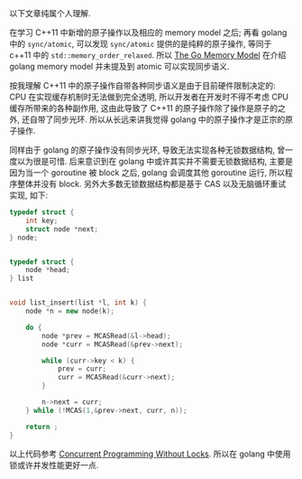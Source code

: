 以下文章纯属个人理解. 


在学习 C++11 中新增的原子操作以及相应的 memory model 之后; 再看 golang 中的 `sync/atomic`, 可以发现 `sync/atomic` 提供的是纯粹的原子操作, 等同于 c++11 中的 `std::memory_order_relaxed`. 所以 [The Go Memory Model][20171018131724] 在介绍 golang memory model 并未提及到 atomic 可以实现同步语义. 


按我理解 C++11 中的原子操作自带各种同步语义是由于目前硬件限制决定的: CPU 在实现缓存机制时无法做到完全透明, 所以开发者在开发时不得不考虑 CPU 缓存所带来的各种副作用, 这由此导致了 C++11 的原子操作除了操作是原子的之外, 还自带了同步光环. 所以从长远来讲我觉得 golang 中的原子操作才是正宗的原子操作. 


同样由于 golang 的原子操作没有同步光环, 导致无法实现各种无锁数据结构, 曾一度以为很是可惜. 后来意识到在 golang 中或许其实并不需要无锁数据结构, 主要是因为当一个 goroutine 被 block 之后, golang 会调度其他 goroutine 运行, 所以程序整体并没有 block. 另外大多数无锁数据结构都是基于 CAS 以及无脑循环重试实现, 如下:

```C++
typedef struct {
	int key;
	struct node *next;
} node;


typedef struct {
	node *head;	
} list


void list_insert(list *l, int k) {
	node *n = new node(k);

	do {
		node *prev = MCASRead(&l->head);
		node *curr = MCASRead(&prev->next);

		while (curr->key < k) {
			prev = curr;
			curr = MCASRead(&curr->next);			
		}

		n->next = curr;
	} while (!MCAS(1,&prev->next, curr, n));

	return ;
}
```
以上代码参考 [Concurrent Programming Without Locks][20171018133327]. 所以在 golang 中使用锁或许并发性能更好一点.




[20171018131724]: <https://golang.org/ref/mem>
[20171018133327]: <http://www.cl.cam.ac.uk/research/srg/netos/papers/2007-cpwl.pdf>

